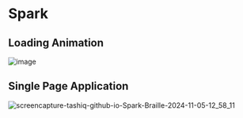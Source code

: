 # Spark
## Loading Animation
![image](https://github.com/user-attachments/assets/5c711c96-4e2c-4293-ad90-cd876f844f35)
## Single Page Application
![screencapture-tashiq-github-io-Spark-Braille-2024-11-05-12_58_11](https://github.com/user-attachments/assets/757b8aba-dd77-45e0-a720-7a09c830c006)
